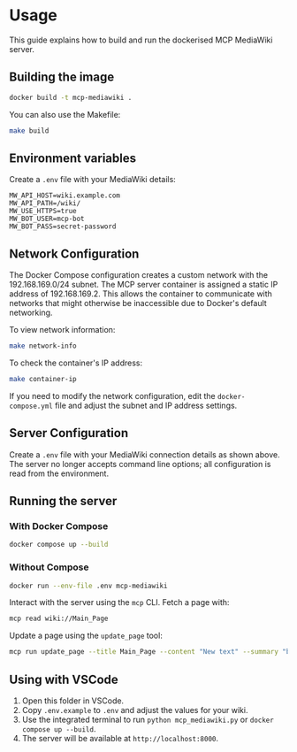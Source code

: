 # Usage

This guide explains how to build and run the dockerised MCP MediaWiki server.

## Building the image

```bash
docker build -t mcp-mediawiki .
```

You can also use the Makefile:
```bash
make build
```

## Environment variables
Create a `.env` file with your MediaWiki details:

```
MW_API_HOST=wiki.example.com
MW_API_PATH=/wiki/
MW_USE_HTTPS=true
MW_BOT_USER=mcp-bot
MW_BOT_PASS=secret-password
```

## Network Configuration

The Docker Compose configuration creates a custom network with the 192.168.169.0/24 subnet. The MCP server container is assigned a static IP address of 192.168.169.2. This allows the container to communicate with networks that might otherwise be inaccessible due to Docker's default networking.

To view network information:
```bash
make network-info
```

To check the container's IP address:
```bash
make container-ip
```

If you need to modify the network configuration, edit the `docker-compose.yml` file and adjust the subnet and IP address settings.

## Server Configuration

Create a `.env` file with your MediaWiki connection details as shown above. The
server no longer accepts command line options; all configuration is read from the
environment.

## Running the server

### With Docker Compose

```bash
docker compose up --build
```

### Without Compose

```bash
docker run --env-file .env mcp-mediawiki
```

Interact with the server using the `mcp` CLI. Fetch a page with:

```bash
mcp read wiki://Main_Page
```

Update a page using the `update_page` tool:

```bash
mcp run update_page --title Main_Page --content "New text" --summary "bot edit"
```

## Using with VSCode

1. Open this folder in VSCode.
2. Copy `.env.example` to `.env` and adjust the values for your wiki.
3. Use the integrated terminal to run `python mcp_mediawiki.py` or `docker compose up --build`.
4. The server will be available at `http://localhost:8000`.
